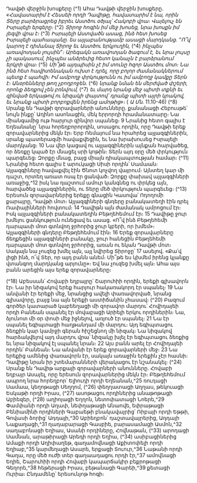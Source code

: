 
Դավթի վերջին խոսքերը
(^1) Ահա Դավթի վերջին խոսքերը.
_«Հավատարիմ է Հեսսեի որդի Դավիթը,
հավատարիմ է նա, որին Տերը բարձրացրեց
իբրեւ Աստծու օծյալ՝ Հակոբի վրա։
Վայելուչ են Իսրայելի երգերը։_
(^2) _Տիրոջ հոգին իմ մեջ խոսեց,
նրա խոսքն իմ լեզվի վրա է։_
(^3) _Իսրայելի Աստվածն ասաց,
ինձ հետ խոսեց Իսրայելի պահապանը.
ես այլաբանությամբ ասացի մարդկանց.
“Ո՞վ կարող է դիմանալ Տիրոջ եւ Աստծու երկյուղին,_
(^4) _ինչպես առավոտյան լույսին”։
Արեգակն առավոտյան ծագում է,
եւ նրա լույսը չի պակասում,
ինչպես անձրեւից հետո կանաչն է բարձրանում երկրի վրա։_
(^5) _Մի՞թե այդպիսին չէ իմ տունը հզոր Աստծու մոտ։
Նա ինձ հետ հավիտենական ուխտ է դրել,
որը բոլոր ժամանակներում պետք է պահվի։
Իմ ամբողջ փրկությունն ու իմ ամբողջ կամքը Տերն է։
Անօրենները թող չբողբոջեն._
(^6) _նրանք նման են մերժված փշերի,
որոնք ձեռքով չեն բռնվում,_
(^7) _եւ մարդ նրանց մեջ պիտի տքնի
եւ զինված երկաթով ու նիզակի փայտով՝
դրանք պիտի այրի կրակով,
եւ նրանք պիտի բորբոքվեն իրենց ամոթից»։_
( _Ա Մն_. 11.10-46)
(^8) Սրանք են Դավթի զորավարների անունները. քանանացի Հեբուսթե՝ նույն ինքը՝ Ադինո ասոնացին, մեկ երրորդի
հրամանատարը։ Նա միանգամից ութ հարյուր զինվոր սպանեց։ 9 Նրանից հետո գալիս է Եղեանանը՝ նրա
հորեղբորորդին, սոսացու որդին, որը Դավթի երեք զորավարներից մեկն էր։ Երբ Ռեմայում նա հրահրեց այլազգիներին,
սրանք պատերազմի հավաքվեցին, եւ նա խրախուսեց Իսրայելի մարդկանց։ 10 Նա վեր կացավ ու այլազգիներին այնքան
հարվածեց, որ ձեռքը կպած էր մնացել սրի կոթին։ Տերն այդ օրը մեծ փրկություն պարգեւեց։ Զորքը մնաց, բայց միայն
դիակապտության համար։
(^11) Նրանից հետո գալիս է արուկացի Սիսի որդին՝ Սամաան։ Այլազգիները հավաքվել էին Ծնոտ կոչվող վայրում։
Այնտեղ կար մի դաշտ, որտեղ առատ ոսպ էր ցանված։ Զորքը փախավ այլազգիների առաջից,^12 իսկ նա դաշտում ամուր
կանգնեց ու փրկեց այն, հարվածեց այլազգիներին, ու Տերը մեծ փրկություն պարգեւեց։
(^13) Երեսուն զորավարներից երեքը գնացին Կասովա՝ Ոդողոմի քարայրը, Դավթի մոտ։ Այլազգիների գնդերը
բանակատեղի էին դրել Ռափայինների հովտում։ 14 Դավիթն այն ժամանակ ամրոցում էր։ Իսկ այլազգիների
բանակատեղին Բեթղեհեմում էր։ 15 Դավիթը ջուր խմելու ցանկություն ունեցավ եւ ասաց. «Ո՞վ ինձ Բեթղեհեմի
դարպասի մոտ գտնվող ջրհորից ջուր կբերի, որ խմեմ»։ Այլազգիների գնդերը Բեթղեհեմում էին։ 16 Երեք զորավարները
ճեղքեցին այլազգիների բանակը, ջուր հանեցին Բեթղեհեմի դարպասի մոտ գտնվող ջրհորից, առան ու եկան Դավթի
մոտ։ Սակայն նա չուզեց խմել այն, այլ նվիրեց Տիրոջը՝ 17 ասելով. «Քա՛վ լիցի ինձ, ո՜վ Տեր, որ այդ բանն անեմ։ Մի՞թե ես
կխմեմ իրենց կյանքը վտանգող մարդկանց արյունը»։ Եվ նա չուզեց խմել այն։ Ահա այս բանն արեցին այս երեք
զորավարները։


(^18) Աբեսսան՝ Հովաբի եղբայրը՝ Շարուհիի որդին, երեքի գլխավորն էր։ Նա իր նիզակով երեք հարյուր հակառակորդ
էր սպանել։ 19 Նա անվանի էր երեքի մեջ, նրանցից ավելի փառավորված, նրանց գլխավորը, բայց նա այն երեքի
աստիճանին չհասավ։
(^20) Բազում գործեր կատարած կաբեեղացի մի զորավոր մարդու՝ Հովիդայեի որդի Բանեան սպանել էր մովաբացի
Արիելի երկու որդիներին։ Նա, ձյունոտ մի օր փոսի մեջ իջնելով, առյուծ էր սպանել։ 21 Նա էր սպանել եգիպտացի
հաղթանդամ մի մարդու։ Այդ եգիպտացու ձեռքին կար կամրջի գերան հիշեցնող մի նիզակ։ Նա նիզակով հարձակվելով
այդ մարդու վրա՝ նիզակը խլել էր եգիպտացու ձեռքից եւ նրա նիզակով էլ սպանել նրան։ 22 Այս բանն արել էր Հովիդայեի
որդին՝ Բանեան։ Նա անվանի էր երեք զորավարների մեջ։ 23 Նա երեքից ամենից փառավորն էր, սակայն առաջին երեքին
չէր հասնի։ Դավիթը նրան իր շտեմարանների վերակացու էր նշանակել։
(^24) Սրանք են Դավիթ արքայի զորավարների անունները. Հովաբի եղբայր Ասայել, որը երեսուն զորավարներից մեկն
էր։ Բեթղեհեմում ապրող նրա հորեղբոր՝ Ելիուդի որդի Եղեանան,^25 ռուդացի Սամաա, կեղոթացի Սեղղոմ,
(^26) փեղղատացի Աղղաս, թեկուացի Եսկաթի որդի Իրաս, (^27) ասոթացու որդիներից անաթոթացի Աբիեզեր, (^28) աղիոյացի
Եղղոն, նետոփատացի Նոերե,^29 Փամփանի որդի Աղափ, նեփղաթացի Անաովե, եփրաթացի Բենիամինի որդիների
Գաբաեթի բնակավայրից՝ Ռիբայի որդի Եթթի, Գովասի ձորից՝ Ադդայի,^30 Աբիեղբոն՝ դաշտավայրերից, Ադդայի
Նաքաղացի,^31 ղադաբարացի Գասբիե, բարասամացի Ասմոն,^32 սաղաբոնացի Եղիաս, Ասանի որդիները, Հովնաթան,
(^33) արոդացի Սամնան, արաթիրացի Արեդի որդի Եղիա, (^34) ասիբացիներից Ամաքի որդի Աղիփաղեթ, գաղամովնացի
Աքիտոփելի որդի Եղիաբ,^35 կարմեղացի Ասարե, երքացի Տուուր,^36 Նաթանի որդի Գաղա, որը մեծ ուժի տեր
գաղաադացու որդի էր,^37 ամովնացի Եղիե, Շարուհիի որդի Հովաբի կապարճակիր բեքրոթացի Գեղորե,^38 հեթերացի
Իրաս, բեթանացի Գարեի,^39 քետացի Ուրիա։ Ընդամենը՝ երեսունյոթ հոգի։
